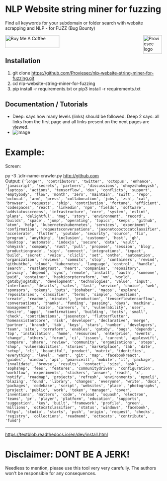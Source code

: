 # NLP Website string miner for fuzzing

Find all keywords for your subdomain or folder search with website scrapping and NLP - for FUZZ (Bug Bounty)

<a href="https://proviesec.org/">
    <img src="https://avatars.githubusercontent.com/u/92156402?s=400&u=7fe0dbb9085a37818ee8c2b061432a9a69cbff42&v=4" alt="Proviesec logo" title="Proviesec" align="right" height="60" />
</a>
<a href="https://www.buymeacoffee.com/proviesec" target="_blank"><img src="https://cdn.buymeacoffee.com/buttons/default-orange.png" alt="Buy Me A Coffee" height="41" width="174"></a>

Installation
------------

1. git clone https://github.com/Proviesec/nlp-website-string-miner-for-fuzzing.git
2. cd nlp-website-string-miner-for-fuzzing
3. pip install -r requirements.txt or pip3 install -r requirements.txt


Documentation / Tutorials
-------------

- Deep: says how many levels (links) should be followed. Deep 2 says: all links from the first page and all links present on the next pages are viewed.
- ![image](https://user-images.githubusercontent.com/6010786/145686516-11770d5b-a21e-4427-99d8-d1a0ba2c5991.png)

# Example:
Screen:


py -3 .\dir-name-crawler.py http://github.com       
Output:
``` {'longer', 'contributors', 'twitter', 'octopus', 'enhance', 'javascript', 'secrets', 'partners', 'discussions', 'ohmyzshohmyzsh', 'laptops', 'actions', 'tensorflow', 'dev', 'conflicts', 'support', 'emptybody', 'flow', 'month', 'zero', 'maintain', 'swift', 'repo', 'octocat', 'arm', 'press', 'collaboration', 'jobs', 'zsh', 'cat', 'browser', 'requests', 'ship', 'contribution', 'fortune', 'efficient', 'codespaces', 'react', 'linkedin', 'npm', 'fields', 'software', 'addstatusscreens', 'infrastructure', 'core', 'system', 'eslint', 'plans', 'delightful', 'mag', 'story', 'environment', 'record', 'builds', 'space', 'jump', 'operating', 'topics', 'keeps', 'github', 'atom', 'help', 'kuberneteskubernetes', 'services', 'experiment', 'confirmation', 'requestsconversations', 'jasonetcooctocatclassifier', 'accelerate', 'flutter', 'youtube', 'security', 'source', 'fix', 'program', 'anything', 'inclusion', 'customer', 'host', 'gh', 'desktop', 'automate', 'indexjs', 'secure', 'data', 'vault', 'ohmyzsh', 'company', 'rust', 'pull', 'propose', 'session', 'blog', 'productiongrade', 'sign', 'connect', 'integrations', 'impact', 'build', 'secret', 'voice', 'clicli', 'set', 'onthe', 'automation', 'organization', 'reviews', 'commits', 'stop', 'containers', 'rewind', 'githubthe', 'cloud', 'kubernetes', 'language', 'control', 'handle', 'search', 'rustlangrust', 'heart', 'companies', 'repository', 'privacy', 'depend', 'sync', 'remote', 'install', 'oauth', 'someone', 'paid', 'container', 'hashicorpterraform', 'vm', 'world', 'gatsbyjsgatsby', 'development', 'technologies', 'value', 'input', 'interfaces', 'details', 'sales', 'fast', 'service', 'choice', 'web', 'sponsors', 'tokens', 'puts', 'joshaber', 'macos', 'explore', 'repositories', 'classifier', 'terms', 'simple', 'questions', 'create', 'readme', 'minutes', 'production', 'tensorflowtensorflow', 'conversations', 'thanks', 'funding', 'passing', 'days', 'machine', 'management', 'scale', 'careers', 's', 'vulnerability', 'user', 'desire', 'apps', 'confirmations', 'building', 'tests', 'small', 'check', 'contributions', 'jasonetco', 'flutterflutter', 'homeassistantcore', 'risk', 'developer', 'declarative', 'merge', 'partner', 'branch', 'tab', 'keys', 'stars', 'number', 'developers', 'team', 'site', 'terraform', 'enables', 'gatsby', 'bugs', 'depends', 'top', 'installation', 'home', 'resources', 'enterprise', 'events', 'change', 'others', 'forum', 'ci', 'issues', 'current', 'appleswift', 'compare', 'share', 'review', 'community', 'organizations', 'steps', 'shop', 'vulnerabilities', 'stories', 'marketplace', 'lab', 'date', 'setup', 'cli', 'beautiful', 'product', 'matrix', 'identifies', 'everything', 'level', 'want', 'git', 'map', 'facebookreact', 'guides', 'window', 'api', 'pmarsceill', 'mobile', 'it', 'package', 'invalidate', 'browse', 'results', 'contact', 'size', 'ask', 'sophshep', 'fees', 'features', 'communitydriven', 'configuration', 'workflow', 'experiments', 'stickers', 'answer', 'reach', 'x', 'notify', 'roadmap', 'projects', 'refresh', 'environments', 'npmcli', 'blazing', 'found', 'library', 'changes', 'everyone', 'write', 'docs', 'packages', 'codebase', 'script', 'websites', 'place', 'photographs', 'project', 'public', 'work', 'token', 'manager', 'cover', 'inventions', 'matters', 'code', 'reload', 'squash', 'electron', 'teams', 'pr', 'player', 'platform', 'education', 'supports', 'suggestion', 'key', 'built', 'framework', 'profile', 'green', 'millions', 'octocatclassifier', 'status', 'windows', 'facebook', 'https', 'studio', 'starts', 'push', 'origin', 'request', 'checks', 'registry', 'collections', 'readmemd', 'octocats', 'contribute', 'fund'} ```

-------------
https://textblob.readthedocs.io/en/dev/install.html


# Disclaimer: DONT BE A JERK!
Needless to mention, please use this tool very very carefully. The authors won't be responsible for any consequences.
